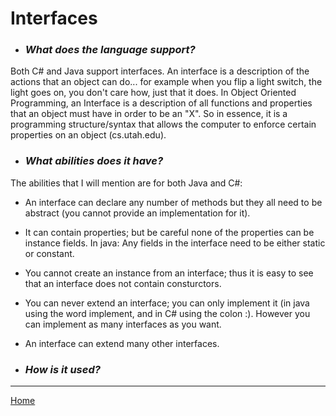 # Interfaces
* ### *What does the language support?*
Both C# and Java support interfaces. An interface is a description of the actions that an object can do... for example when you flip a light switch, the light goes on, you don't care how, just that it does. In Object Oriented Programming, an Interface is a description of all functions and properties that an object must have in order to be an "X". So in essence, it is a programming structure/syntax that allows the computer to enforce certain properties on an object (cs.utah.edu). 

* ### *What abilities does it have?*
The abilities that I will mention are for both Java and C#:

* An interface can declare any number of methods but they all need to be abstract (you cannot provide an implementation for it).

* It can contain properties; but be careful none of the properties can be instance fields. In java: Any fields in the interface need to be either static or constant. 

* You cannot create an instance from an interface; thus it is easy to see that an interface does not contain consturctors.

* You can never extend an interface; you can only implement it (in java using the word implement, and in C# using the colon :). However you can implement as many interfaces as you want.

* An interface can extend many other interfaces.

* ### *How is it used?*


---
[Home](../README.md)
